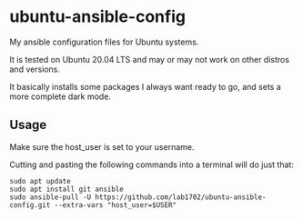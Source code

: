 # ubuntu-ansible-config

My ansible configuration files for Ubuntu systems.

It is tested on Ubuntu 20.04 LTS and may or may not work on other distros and versions.

It basically installs some packages I always want ready to go, and sets a more complete dark mode.

## Usage

Make sure the host_user is set to your username.

Cutting and pasting the following commands into a terminal will do just that:

    sudo apt update
    sudo apt install git ansible
    sudo ansible-pull -U https://github.com/lab1702/ubuntu-ansible-config.git --extra-vars "host_user=$USER"
